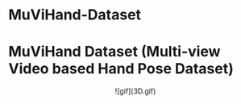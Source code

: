# MuViHand-Dataset
 # **MuViHand Dataset** (**Mu**lti-view **Vi**deo based **Hand** Pose Dataset)
 <center>
![gif](3D.gif)
